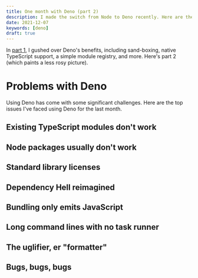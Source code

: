 ```yaml
---
title: One month with Deno (part 2)
description: I made the switch from Node to Deno recently. Here are the problems with Deno I've encountered.
date: 2021-12-07
keywords: [deno]
draft: true
---
```

In [part 1](one-month-with-deno.md), I gushed over Deno's benefits, including sand-boxing, native TypeScript support, a simple module registry, and more. Here's part 2 (which paints a less rosy picture).

# Problems with Deno
Using Deno has come with some significant challenges. Here are the top issues I've faced using Deno for the last month.

## Existing TypeScript modules don't work
## Node packages usually don't work
## Standard library licenses
## Dependency Hell reimagined
## Bundling only emits JavaScript
## Long command lines with no task runner
## The uglifier, er "formatter"
## Bugs, bugs, bugs